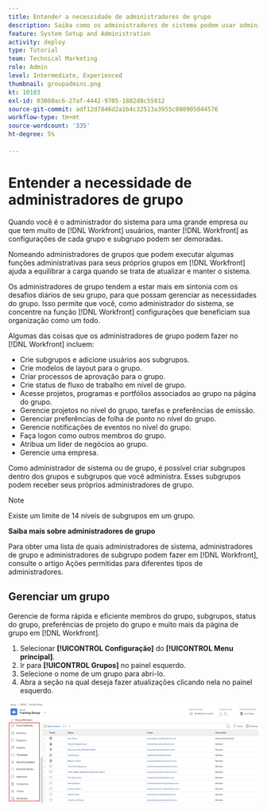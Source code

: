 ```yaml
---
title: Entender a necessidade de administradores de grupo
description: Saiba como os administradores de sistema podem usar administradores de grupo para ajudar a manter as configurações do  [!DNL Workfront]  e, ao mesmo tempo, conceder aos grupos mais controle sobre o trabalho.
feature: System Setup and Administration
activity: deploy
type: Tutorial
team: Technical Marketing
role: Admin
level: Intermediate, Experienced
thumbnail: groupadmins.png
kt: 10103
exl-id: 03060ac6-27af-4442-9705-1882d8c55012
source-git-commit: adf12d7846d2a1b4c32513a3955c080905044576
workflow-type: tm+mt
source-wordcount: '335'
ht-degree: 5%

---
```


# Entender a necessidade de administradores de grupo

<!---
21.4 updates have been made
--->

Quando você é o administrador do sistema para uma grande empresa ou que tem muito de [!DNL Workfront] usuários, manter [!DNL Workfront] as configurações de cada grupo e subgrupo podem ser demoradas.

Nomeando administradores de grupos que podem executar algumas funções administrativas para seus próprios grupos em [!DNL Workfront] ajuda a equilibrar a carga quando se trata de atualizar e manter o sistema.

Os administradores de grupo tendem a estar mais em sintonia com os desafios diários de seu grupo, para que possam gerenciar as necessidades do grupo. Isso permite que você, como administrador do sistema, se concentre na função [!DNL Workfront] configurações que beneficiam sua organização como um todo.

Algumas das coisas que os administradores de grupo podem fazer no [!DNL Workfront] incluem:

* Crie subgrupos e adicione usuários aos subgrupos.
* Crie modelos de layout para o grupo.
* Criar processos de aprovação para o grupo.
* Crie status de fluxo de trabalho em nível de grupo.
* Acesse projetos, programas e portfólios associados ao grupo na página do grupo.
* Gerencie projetos no nível do grupo, tarefas e preferências de emissão.
* Gerenciar preferências de folha de ponto no nível do grupo.
* Gerencie notificações de eventos no nível do grupo.
* Faça logon como outros membros do grupo.
* Atribua um líder de negócios ao grupo.
* Gerencie uma empresa.

Como administrador de sistema ou de grupo, é possível criar subgrupos dentro dos grupos e subgrupos que você administra. Esses subgrupos podem receber seus próprios administradores de grupo.

>[!NOTE]
>
>Existe um limite de 14 níveis de subgrupos em um grupo.

**Saiba mais sobre administradores de grupo**

<!---
bullet points below need hyperlinks
--->

Para obter uma lista de quais administradores de sistema, administradores de grupo e administradores de subgrupo podem fazer em [!DNL Workfront], consulte o artigo Ações permitidas para diferentes tipos de administradores.

## Gerenciar um grupo

Gerencie de forma rápida e eficiente membros do grupo, subgrupos, status do grupo, preferências de projeto do grupo e muito mais da página de grupo em [!DNL Workfront].

1. Selecionar **[!UICONTROL Configuração]** do **[!UICONTROL Menu principal]**.
1. Ir para **[!UICONTROL Grupos]** no painel esquerdo.
1. Selecione o nome de um grupo para abri-lo.
1. Abra a seção na qual deseja fazer atualizações clicando nela no painel esquerdo.

![Página Grupo](assets/admin-fund-manage-a-group.png)

<!---
learn more URLs
Create and manage groups 
Create and manage subgroups 
Business leader overview 
--->
